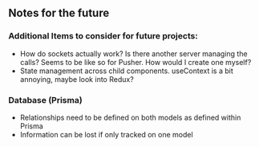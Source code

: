 ## Notes for the future
### Additional Items to consider for future projects:
  - How do sockets actually work? Is there another server managing the calls? Seems to be like so for Pusher. How would I create one myself?
  - State management across child components. useContext is a bit annoying, maybe look into Redux?
### Database (Prisma)
  - Relationships need to be defined on both models as defined within Prisma
  - Information can be lost if only tracked on one model
